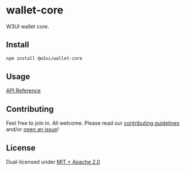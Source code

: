 # wallet-core

W3UI wallet core.

## Install

```sh
npm install @w3ui/wallet-core
```

## Usage

[API Reference](https://github.com/web3-storage/w3ui/blob/main/docs/wallet-core.md)

## Contributing

Feel free to join in. All welcome. Please read our [contributing guidelines](https://github.com/web3-storage/w3ui/blob/main/CONTRIBUTING.md) and/or [open an issue](https://github.com/web3-storage/w3ui/issues)!

## License

Dual-licensed under [MIT + Apache 2.0](https://github.com/web3-storage/w3ui/blob/main/LICENSE.md)
